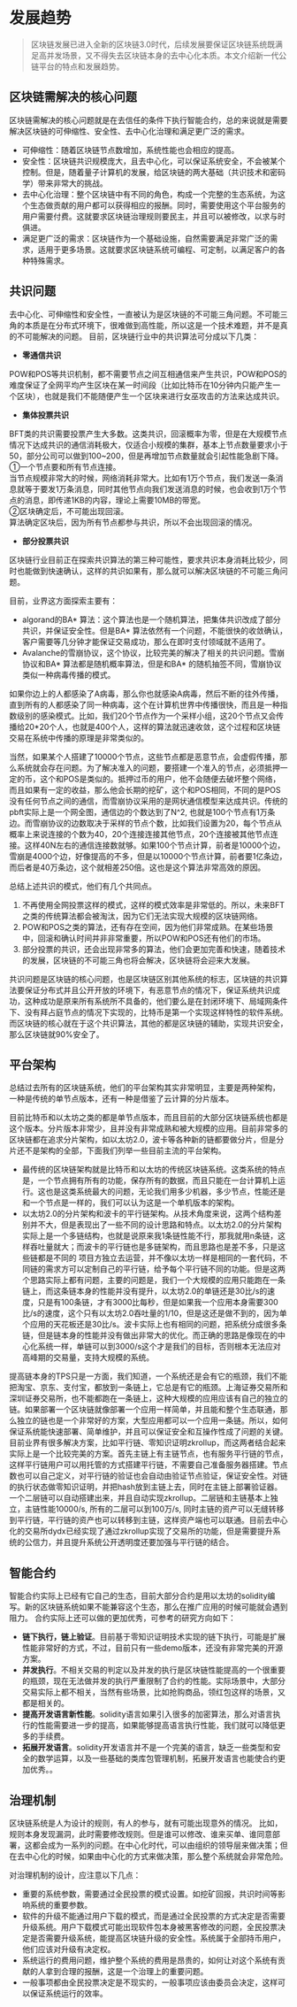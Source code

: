 # 发展趋势 #
>区块链发展已进入全新的区块链3.0时代，后续发展要保证区块链系统既满足高并发场景，又不得失去区块链本身的去中心化本质。本文介绍新一代公链平台的特点和发展趋势。

## 区块链需解决的核心问题 ##
区块链需解决的核心问题就是在去信任的条件下执行智能合约，总的来说就是需要解决区块链的可伸缩性、安全性、去中心化治理和满足更广泛的需求。

- 可伸缩性：随着区块链节点数增加，系统性能也会相应的提高。
- 安全性：区块链共识规模庞大，且去中心化，可以保证系统安全，不会被某个控制。但是，随着量子计算机的发展，给区块链的两大基础（共识技术和密码学）带来非常大的挑战。
- 去中心化治理：整个区块链中有不同的角色，构成一个完整的生态系统，为这个生态做贡献的用户都可以获得相应的报酬。同时，需要使用这个平台服务的用户需要付费。这就要求区块链治理规则要民主，并且可以被修改，以求与时俱进。
- 满足更广泛的需求：区块链作为一个基础设施，自然需要满足非常广泛的需求，适用于更多场景。这就要求区块链系统可编程、可定制，以满足客户的各种特殊需求。

## 共识问题 ##
去中心化、可伸缩性和安全性，一直被认为是区块链的不可能三角问题。不可能三角的本质是在分布式环境下，很难做到高性能，所以这是一个技术难题，并不是真的不可能解决的问题。
目前，区块链行业中的共识算法可分成以下几类：

- **零通信共识**

POW和POS等共识机制，都不需要节点之间互相通信来产生共识，POW和POS的难度保证了全网平均产生区块在某一时间段（比如比特币在10分钟内只能产生一个区块），也就是我们不能随便产生一个区块来进行女巫攻击的方法来达成共识。

- **集体投票共识**

BFT类的共识需要投票产生大多数。这类共识，回滚概率为零，但是在大规模节点情况下达成共识的通信消耗极大，仅适合小规模的集群，基本上节点数量要求小于50，部分公司可以做到100~200，但是再增加节点数量就会引起性能急剧下降。  
①一个节点要和所有节点连接。  
当节点规模非常大的时候，网络消耗非常大。比如有1万个节点，我们发送一条消息就等于要发1万条消息，同时其他节点向我们发送消息的时候，也会收到1万个节点的消息，即传递1KB的内容，理论上需要10MB的带宽。  
②区块确定后，不可能出现回滚。   
算法确定区块后，因为所有节点都参与共识，所以不会出现回滚的情况。

- **部分投票共识**

区块链行业目前正在探索共识算法的第三种可能性，要求共识本身消耗比较少，同时也能做到快速确认，这样的共识如果有，那么就可以解决区块链的不可能三角问题。

目前，业界这方面探索主要有：

- algorand的BA* 算法：这个算法也是一个随机算法，把集体共识改成了部分共识，并保证安全性。但是BA* 算法依然有一个问题，不能很快的收敛确认，客户需要等几分钟才能保证交易成功，那么在即时支付领域就不适用了。
- Avalanche的雪崩协议，这个协议，比较完美的解决了相关的共识问题。雪崩协议和BA* 算法都是随机概率算法，但是和BA* 的随机抽签不同，雪崩协议类似一种病毒传播的模式。 

如果你边上的人都感染了A病毒，那么你也就感染A病毒，然后不断的往外传播，直到所有的人都感染了同一种病毒，这个在计算机世界中传播很快，而且是一种指数级别的感染模式。比如，我们20个节点作为一个采样小组，这20个节点又会传播给20*20个人，也就是400个人，这样的算法就迅速收敛，这个过程和区块链交易在系统中传播的原理是非常类似的。

当然，如果某个人搭建了10000个节点，这些节点都是恶意节点，会虚假传播，那么系统就会存在问题。为了解决准入的问题，要搭建一个准入的节点，必须抵押一定的币，这个和POS是类似的。抵押过币的用户，他不会随便去破坏整个网络，而且如果有一定的收益，那么他会长期的挖矿，这个和POS相同，不同的是POS没有任何节点之间的通信，而雪崩协议采用的是网状通信模型来达成共识。传统的pbft实际上是一个网全图，通信边的个数达到了N^2, 也就是100个节点有1万条边。而雪崩协议的边数取决于采样的节点个数，比如我们设置为20，每个节点从概率上来说连接的个数为40，20个连接连接其他节点，20个连接被其他节点连接。这样40N左右的通信连接数就够。如果100个节点计算，前者是10000个边，雪崩是4000个边，好像提高的不多，但是以10000个节点计算，前者要1亿条边，而后者是40万条边，这个就相差250倍。这也是这个算法非常高效的原因。

总结上述共识的模式，他们有几个共同点。
1. 不再使用全网投票这样的模式，这样的模式效率是非常低的。所以，未来BFT之类的传统算法都会被淘汰，因为它们无法实现大规模的区块链网络。
2. POW和POS之类的算法，还有存在空间，因为他们非常成熟。在某些场景中，回滚和确认时间并非非常重要，所以POW和POS还有他们的市场。
3. 部分投票的共识，还会出现非常多的算法，他们会更加完善和快速，随着技术的发展，区块链的不可能三角也将会解决，区块链将会迎来大发展。 

共识问题是区块链的核心问题，也是区块链区别其他系统的标志，区块链的共识算法要保证分布式并且公开开放的环境下，有恶意节点的情况下，保证系统共识成功，这种成功是原来所有系统所不具备的，他们要么是在封闭环境下、局域网条件下、没有拜占庭节点的情况下实现的，比特币是第一个实现这样特性的软件系统。而区块链的核心就在于这个共识算法，其他的都是区块链的辅助，实现共识安全，那么区块链就90%安全了。

## 平台架构 ##
总结过去所有的区块链系统，他们的平台架构其实非常明显，主要是两种架构， 一种是传统的单节点版本，还有一种是借鉴了云计算的分片版本。

目前比特币和以太坊之类的都是单节点版本，而且目前的大部分区块链系统也都是这个版本。分片版本非常少，且并没有非常成熟和被大规模的应用。目前非常多的区块链都在追求分片架构，如以太坊2.0，波卡等各种新的链都要做分片，但是分片还不是架构的全部，下面我们列举一些目前主流的平台架构。 

- 最传统的区块链架构就是比特币和以太坊的传统区块链系统。这类系统的特点是，一个节点拥有所有的功能，保存所有的数据，而且只能在一台计算机上运行。这也是这类系统最大的问题，无论我们用多少机器，多少节点，性能还是和一个节点是一样的，我们可以认为这是一个单机版本的架构。
- 以太坊2.0的分片架构和波卡的平行链架构。从技术角度来说，这两个结构差别并不大，但是表现出了一些不同的设计思路和特点。以太坊2.0的分片架构实际上是一个多链结构，也就是说原来我1条链性能不行，那我就用n条链，这样吞吐量就大；而波卡的平行链也是多链架构，而且思路也是差不多，只是这些链都是不同的 项目方独立去运营，并不像以太坊一样是相同的一套代码，不同链的需求方可以定制自己的平行链，给予每个平行链不同的功能。但是这两个思路实际上都有问题，主要的问题是，我们一个大规模的应用只能跑在一条链上，而这条链本身的性能并没有提升，以太坊2.0的单链还是30比/s的速度，只是有100条链，才有3000比每秒，但是如果我一个应用本身需要300比/s的速度，这个只有以太坊2.0吞吐量的1/10，但是这还是做不到的，因为单个应用的天花板还是30比/s。波卡实际上也有相同的问题，把系统分成很多条链，但是链本身的性能并没有做出非常大的优化。而正确的思路是像现在的中心化系统一样，单链可以到3000/s这个才是我们的目标，否则根本无法应对高峰期的交易量，支持大规模的系统。

提高链本身的TPS只是一方面，我们知道，一个系统还是会有它的瓶颈，我们不能把淘宝、京东、支付宝，都放到一条链上，它总是有它的瓶颈。上海证券交易所和深圳证券交易所，也不能都跑在一条链上，这种大规模的应用应该有自己的独立的链。如果部署一个区块链就像部署一个应用一样简单，并且能和整个生态联通，那么独立的链也是一个非常好的方案，大型应用都可以一个应用一条链。所以，如何保证系统能快速部署、简单维护，并且可以保证安全和互操作性成了问题的关键。目前业界有很多解决方案，比如平行链、零知识证明zkrollup，而这两者结合起来实际上是一个比较完美的方案。首先主链上有主链节点，也有服务平行链的节点，这样平行链用户可以用托管的方式搭建平行链，不需要自己准备服务器搭建。节点数也可以自己定义，对平行链的验证也会自动由验证节点验证，保证安全性。对链的执行状态做零知识证明，并把hash放到主链上去，同时在主链上部署验证器。一个二层链可以自动搭建出来，并且自动实现zkrollup。二层链和主链基本上独立，主链性能10000/s, 所有的二层可以到100万/s, 同时主链的资产可以无缝转移到平行链，平行链的资产也可以转移到主链，这样资产端也可以联通。目前去中心化的交易所dydx已经实现了通过zkrollup实现了交易所的功能，但是需要提升系统的公信力，并且提升系统公开透明度还要加强与平行链的结合。

## 智能合约 ##
智能合约实际上已经有它自己的生态，目前大部分合约是用以太坊的solidity编写。新的区块链系统如果不能兼容这个生态，那么在推广应用的时候可能就会遇到阻力。
合约实际上还可以做的更加优秀，可参考的研究方向如下： 

- **链下执行，链上验证**。目前基于零知识证明技术实现的链下执行，可能是扩展性能非常好的方式，不过，目前只有一些demo版本，还没有非常完美的开源方案。 
- **并发执行**。不相关交易的判定以及并发的执行是区块链性能提高的一个很重要的瓶颈，现在无法做并发的执行严重限制了合约的性能。实际场景中，大部分交易实际上都不相关，当然有些场景，比如抢购商品，领红包这样的场景，又都是相关的。 
- **提高开发语言新性能**。solidity语言如果引入很多的加密算法，那么对语言执行的性能需要进一步的提高，如果能够提高语言执行性能，我们就可以降低更多的手续费。
- **拓展开发语言**。solidity开发语言并不是一个完美的语言，缺乏一些类型和安全的数学运算，以及一些基础的类库包管理机制，拓展开发语言也能使合约更加优秀。。 

## 治理机制 ##
区块链系统是人为设计的规则，有人的参与，就有可能出现意外的情况。
比如，规则本身发现漏洞，此时需要修改规则。但是谁可以修改、谁来买单、谁同意部署，这都会成为一系列的问题。在中心化时代，可以由组织的领导层来做决策；但在去中心化的时候，如果由中心化的方式来做决策，那么整个系统就会非常危险。

对治理机制的设计，应注意以下几点： 

- 重要的系统参数，需要通过全民投票的模式设置。如挖矿回报，共识时间等影响系统的重要参数。 
- 软件的升级不能通过用户下载的模式，而是通过全民投票的方式决定是否需要升级系统。用户下载模式可能出现软件包本身被黑客修改的问题，全民投票决定是否需要升级系统，能提高区块链升级的安全性。系统属于全部持币用户，他们应该对升级有决定权。
- 系统运行的费用问题，维护整个系统的费用是昂贵的，如何让对这个系统有贡献的人拿到合理的报酬，这是一个治理上的重要问题。
- 一般事项都由全民投票决定是不现实的，一般事项应该由委员会决定，这样可以保证系统运行的效率。